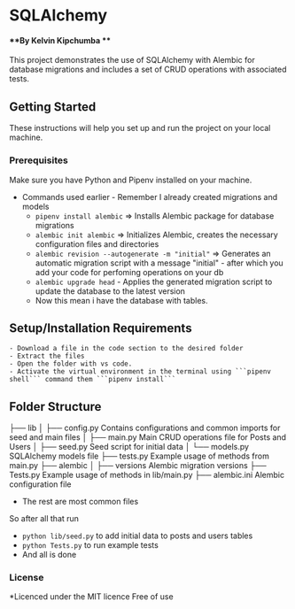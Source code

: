 # SQLAlchemy
#### **By Kelvin Kipchumba **
This project demonstrates the use of SQLAlchemy with Alembic for database migrations and includes a set of CRUD operations with associated tests.

## Getting Started
These instructions will help you set up and run the project on your local machine.

### Prerequisites
Make sure you have Python and Pipenv installed on your machine.
   - Commands used earlier - Remember I already created migrations and models
        - ```pipenv install alembic``` => Installs Alembic package for database migrations
        - ```alembic init alembic``` => Initializes Alembic, creates the necessary configuration files and directories 
        - ```alembic revision --autogenerate -m "initial"``` => Generates an automatic migration script with a message "initial" - after which you add your code for perfoming operations on your db
        - ```alembic upgrade head``` - Applies the generated migration script to update the database to the latest version 
        - Now this mean i have the database with tables.


## Setup/Installation Requirements
    - Download a file in the code section to the desired folder
    - Extract the files
    - Open the folder with vs code.
    - Activate the virtual environment in the terminal using ```pipenv shell``` command them ```pipenv install```
   
## Folder Structure
├── lib
│   ├── config.py     Contains configurations and common imports for seed and main files
│   ├── main.py       Main CRUD operations file for Posts and Users
│   ├── seed.py       Seed script for initial data
│   └── models.py     SQLAlchemy models file
├── tests.py           Example usage of methods from main.py
├── alembic
│   ├── versions      Alembic migration versions
├── Tests.py          Example usage of methods in lib/main.py
├── alembic.ini        Alembic configuration file

  - The rest are most common files

  So after all that run
  - ```python lib/seed.py``` to add initial data to posts and users tables 
  - ```python Tests.py``` to run example tests
  - And all is done

### License
*Licenced under the MIT licence
Free of use
